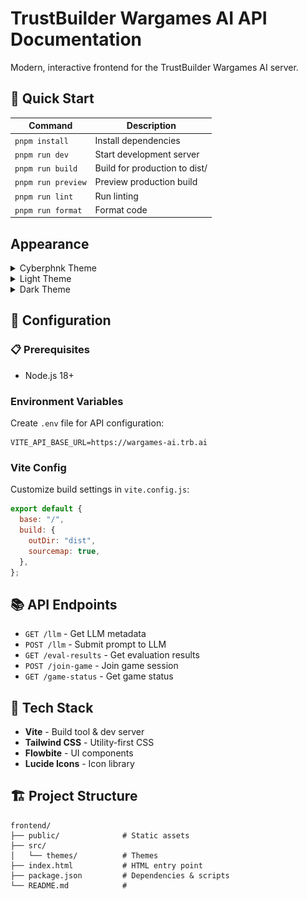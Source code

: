 # TrustBuilder Wargames AI API Documentation

Modern, interactive frontend for the TrustBuilder Wargames AI server.

## 🚀 Quick Start

| Command            | Description                   |
| ------------------ | ----------------------------- |
| `pnpm install`     | Install dependencies          |
| `pnpm run dev`     | Start development server      |
| `pnpm run build`   | Build for production to dist/ |
| `pnpm run preview` | Preview production build      |
| `pnpm run lint`    | Run linting                   |
| `pnpm run format`  | Format code                   |

## Appearance

<details>
  <summary>Cyberphnk Theme</summary>
  <img src="assets/images/fe_cyberphnk_theme.PNG" alt="Cyberphnk Theme" title="Cyberphnk Theme" width="60%" />
</details>
<details>
  <summary>Light Theme</summary>
  <img src="assets/images/fe_light_theme.PNG" alt="Light Theme" title="Light Theme" width="60%" />
</details>
<details>
  <summary>Dark Theme</summary>
  <img src="assets/images/fe_dark_theme.PNG" alt="Dark Theme" title="Dark Theme" width="60%" />
</details>

## 🔧 Configuration

### 📋 Prerequisites

- Node.js 18+

### Environment Variables

Create `.env` file for API configuration:

```env
VITE_API_BASE_URL=https://wargames-ai.trb.ai
```

### Vite Config

Customize build settings in `vite.config.js`:

```js
export default {
  base: "/",
  build: {
    outDir: "dist",
    sourcemap: true,
  },
};
```

## 📚 API Endpoints

- `GET /llm` - Get LLM metadata
- `POST /llm` - Submit prompt to LLM
- `GET /eval-results` - Get evaluation results
- `POST /join-game` - Join game session
- `GET /game-status` - Get game status

## 🎨 Tech Stack

- **Vite** - Build tool & dev server
- **Tailwind CSS** - Utility-first CSS
- **Flowbite** - UI components
- **Lucide Icons** - Icon library

## 🏗️ Project Structure

```
frontend/
├── public/              # Static assets
├── src/
│   └── themes/          # Themes
├── index.html           # HTML entry point
├── package.json         # Dependencies & scripts
└── README.md            #
```
